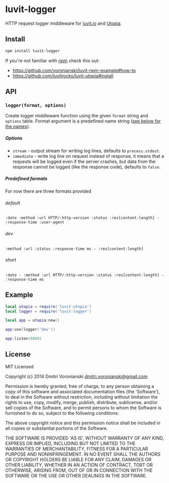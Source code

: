 # luvit-logger

HTTP request logger middleware for [luvit.io](http://luvit.io) and [Utopia](https://github.com/luvitrocks/luvit-utopia).

## Install

```bash
npm install luvit-logger
```

If you're not familiar with [npm](https://www.npmjs.org/) check this out:
- https://github.com/voronianski/luvit-npm-example#how-to
- https://github.com/luvitrocks/luvit-utopia#install

## API

### ``logger(format, options)``

Create logger middleware function using the given ``format`` string and ``options`` table. Format argument is a predefined name string ([see below for the names](https://github.com/luvitrocks/luvit-logger#predefined-formats)).

##### Options

- ``stream`` - output stream for writing log lines, defaults to ``process.stdout``.
- ``immediate`` - write log line on request instead of response, it means that a requests will be logged even if the server crashes, but data from the response cannot be logged (like the response code), defaults to ``false``.

##### Predefined formats

For now there are three formats provided

###### default

```
:date :method :url HTTP/:http-version :status :res[content-length] - :response-time :user-agent
```

###### dev

```
:method :url :status :response-time ms - :res[content-length]
```

###### short

```
:date - :method :url HTTP/:http-version :status :res[content-length] - :response-time ms
```

## Example

```lua
local utopia = require('luvit-utopia')
local logger = require('luvit-logger')

local app = utopia:new()

app:use(logger('dev'))

app:listen(8080)
```

## License

MIT Licensed

Copyright (c) 2014 Dmitri Voronianski [dmitri.voronianski@gmail.com](mailto:dmitri.voronianski@gmail.com)

Permission is hereby granted, free of charge, to any person obtaining
a copy of this software and associated documentation files (the
'Software'), to deal in the Software without restriction, including
without limitation the rights to use, copy, modify, merge, publish,
distribute, sublicense, and/or sell copies of the Software, and to
permit persons to whom the Software is furnished to do so, subject to
the following conditions:

The above copyright notice and this permission notice shall be
included in all copies or substantial portions of the Software.

THE SOFTWARE IS PROVIDED 'AS IS', WITHOUT WARRANTY OF ANY KIND,
EXPRESS OR IMPLIED, INCLUDING BUT NOT LIMITED TO THE WARRANTIES OF
MERCHANTABILITY, FITNESS FOR A PARTICULAR PURPOSE AND NONINFRINGEMENT.
IN NO EVENT SHALL THE AUTHORS OR COPYRIGHT HOLDERS BE LIABLE FOR ANY
CLAIM, DAMAGES OR OTHER LIABILITY, WHETHER IN AN ACTION OF CONTRACT,
TORT OR OTHERWISE, ARISING FROM, OUT OF OR IN CONNECTION WITH THE
SOFTWARE OR THE USE OR OTHER DEALINGS IN THE SOFTWARE.

